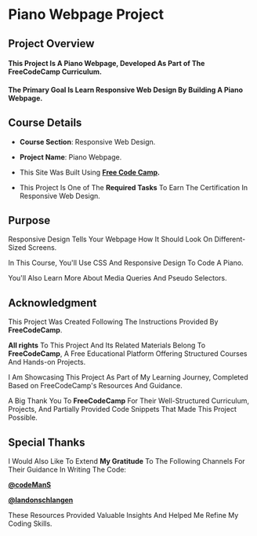 # **Piano Webpage Project**

## **Project Overview**

#### This Project Is A **Piano Webpage**, Developed As Part of The FreeCodeCamp Curriculum. 

#### The Primary Goal Is Learn Responsive Web Design By Building A Piano Webpage.

## **Course Details**

+ **Course Section**: Responsive Web Design.
  
+ **Project Name**:  Piano Webpage.
  
+ This Site Was Built Using **[Free Code Camp](https://www.freecodecamp.org/).**
  
+ This Project Is One of The **Required Tasks** To Earn The Certification In Responsive Web Design.

## **Purpose**

Responsive Design Tells Your Webpage How It Should Look On Different-Sized Screens.  

In This Course, You'll Use CSS And Responsive Design To Code A Piano. 

You'll Also Learn More About Media Queries And Pseudo Selectors.

## **Acknowledgment**

This Project Was Created Following The Instructions Provided By **FreeCodeCamp**.

**All rights** To This Project And Its Related Materials Belong To **FreeCodeCamp**, A Free Educational Platform Offering Structured Courses And Hands-on Projects.

I Am Showcasing This Project As Part of My Learning Journey, Completed Based on FreeCodeCamp's Resources And Guidance.

A Big Thank You To **FreeCodeCamp** For Their Well-Structured Curriculum, Projects, And Partially Provided Code Snippets That Made This Project Possible.

## **Special Thanks**

I Would Also Like To Extend **My Gratitude** To The Following Channels For Their Guidance In Writing The Code:

**[@codeManS](https://www.youtube.com/@codeManS)**

**[@landonschlangen](https://www.youtube.com/@landonschlangen)**

These Resources Provided Valuable Insights And Helped Me Refine My Coding Skills.

